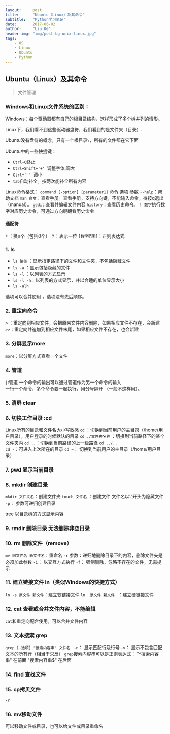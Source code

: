 ```yaml
---
layout:     post
title:      "Ubuntu（Linux）及其命令"
subtitle:   "Python学习笔记"
date:       2017-06-02
author:     "Liu Ke"
header-img: "img/post-bg-unix-linux.jpg"
tags:
    - OS
    - Linux
    - Ubuntu
    - Python
---
```



## Ubuntu（Linux）及其命令
>文件管理

### Windows和Linux文件系统的区别：
Windows：每个驱动器都有自己的根目录结构，这样形成了多个树并列的情形。

Linux下，我们看不到这些驱动器盘符，我们看到的是文件夹（目录）.

Ubuntu没有盘符的概念，只有一个根目录`\`，所有的文件都在它下面


Ubuntu中的一些快捷键：
- `Ctrl+C`终止
- `Ctrl+Shift+'+' `调整字体,调大
- `Ctrl+'-' `调小
- `tab`自动补全。按两次能补全所有内容

Linux命令格式：
``command [-option] [parameter1]``
  命令      选项       参数
`--help`：帮助文档
`man 命令`：查看手册。查看手册，支持方向键，不能输入命令，得按q退出（manual）。
`gedit`:查看并编辑文件内容
`history`：查看历史命令。`！ 数字`执行数字对应历史命令，可通过方向键翻看历史命令

#### 通配符
`*` ：换n个（包括0个）
`？`：表示一位
`[数字范围]`：正则表达式

  
### 1. ls

- `ls 路径` ：显示指定路径下的文件和文件夹，不包括隐藏文件
- `ls -a`   ：显示包括隐藏的文件 
- `ls -l`   ：以列表的方式显示
- `ls -l -h`：以列表的方式显示，并以合适的单位显示大小
- `ls -alh`

选项可以合并使用 ，选项没有先后顺序。


### 2. 重定向命令
`>` ：重定向到相应文件，会把原来文件内容删除，如果相应文件不存在，会新建
`>>`：重定向并追加到相应文件末尾，如果相应文件不存在，也会新建

### 3. 分屏显示more
`more`：以分屏方式查看一个文件

### 4. 管道
`|`:管道 一个命令的输出可以通过管道作为另一个命令的输入	
一行一个命令，多个命令要一起执行，用分号隔开 （一般不这样用）。

### 5. 清屏 clear

### 6. 切换工作目录 :cd      
Linux所有的目录和文件名大小写敏感
``cd`` ：切换到当前用户的主目录（/home/用户目录），用户登录的时候默认的目录
``cd ./文件夹名称`` ：切换到当前路径下的某个文件夹内
``cd ..``：切换到当前路径的上一级路径
``cd ../..``  
``cd -``：可进入上次所在的目录
``cd ~``： 切换到当前用户的主目录（/home/用户目录）

### 7. pwd 显示当前目录

### 8. mkdir 创建目录
`mkdir 文件夹名`：创建文件夹
`touch 文件名`  ：创建文件
文件名以'.'开头为隐藏文件
``-p``： 参数可递归创建目录

tree 以目录树的方式显示内容

### 9. rmdir 删除目录  无法删除非空目录 

### 10. rm 删除文件（remove）
``mv 旧文件名 新文件名``：重命名
``-r`` 参数：递归地删除目录下的内容，删除文件夹是必须加此参数
``-i``： 以交互方式执行
``-f``： 强制删除，忽略不存在的文件，无需提示

### 11. 建立链接文件 ln（类似Windows的快捷方式）
``ln -s 原文件 新文件``：建立软链接文件
``ln  原文件 新文件 `` ：建立硬链接文件

### 12. cat 查看或合并文件内容，不能编辑
``cat``和重定向配合使用，可以合并文件内容

### 13. 文本搜索 grep
``grep [-选项] "搜索内容串" 文件名 ``
``-n``： 显示匹配行及行号
``-v``： 显示不包含匹配文本的所有行（相当于求反）
``grep``搜索内容串可以是正则表达式：
"^搜索内容串" 在前面
"搜索内容串$" 在后面

### 14. find 查找文件

### 15. cp拷贝文件
``-r`` 

### 16. mv移动文件
可以移动文件或目录，也可以给文件或目录重命名 
